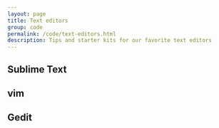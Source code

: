 ```yaml
---
layout: page
title: Text editors
group: code
permalink: /code/text-editors.html
description: Tips and starter kits for our favorite text editors
---
```


## Sublime Text

## vim

## Gedit
